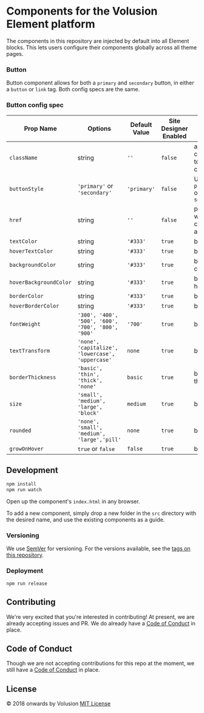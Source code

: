 # Components for the Volusion Element platform

The components in this repository are injected by default into all Element blocks. This lets users
configure their components globally across all theme pages.

### Button
Button component allows for both a `primary` and `secondary` button, in either a `button` or `link` tag. Both config specs are the same. 

### Button config spec

| Prop Name     | Options | Default Value | Site Designer Enabled |  Description |
| ------------- | ------- | ------------- | ------------------------ |  ----------- |
| `className`  | string | `''` | `false` | allows for passing classes to component to extend current classes |
| `buttonStyle`  | `'primary'` or `'secondary'` | `'primary'` | `false` |  Use `primaryButtonStyles` or `secondaryButtonStyles` |
| `href`  | string | `''` | `false` | passing `href` as a prop will cause the component to render as an anchor tag |
| `textColor`  | string | `'#333'` | `true` | button text color |
| `hoverTextColor`  | string | `'#333'` | `true` | button text hover color |
| `backgroundColor`  | string | `'#333'` | `true` | button background color |
| `hoverBackgroundColor`  | string | `'#333'` | `true` | button background hover color |
| `borderColor`  | string | `'#333'` | `true` | button border color |
| `hoverBorderColor`  | string | `'#333'` | `true` | button border color |
| `fontWeight`  | `'300', '400', '500', '600', '700', '800', '900'` | `'700'` | `true` | button font weight |
| `textTransform`  | `'none', 'capitalize', 'lowercase', 'uppercase'` | `none` | `true` | button text transform |
| `borderThickness`  | `'basic', 'thin', 'thick', 'none'` | `basic` | `true` | button border thickness |
| `size`  | `'small', 'medium', 'large', 'block'` | `medium` | `true` | button size |
| `rounded`  | `'none', 'small', 'medium', 'large','pill'` | `none` | `true` | button round corners |
| `growOnHover`  | `true` or `false` | `false` | `true` | button round corners |


## Development

```bash
npm install
npm run watch
```

Open up the component's `index.html` in any browser. 

To add a new component, simply drop a new folder in the `src` directory with the desired name, and use
the existing components as a guide.

### Versioning

We use [SemVer](http://semver.org/) for versioning. For the versions available, see the [tags on this repository](https://github.com/volusion/element-proptypes/tags).

### Deployment

`npm run release`

## Contributing

We're very excited that you're interested in contributing! At present, we are already accepting issues and PR. We do already have a [Code of Conduct](CODE_OF_CONDUCT.md) in place.

## Code of Conduct

Though we are not accepting contributions for this repo at the moment, we still have a [Code of Conduct](./CODE_OF_CONDUCT.md) in place.

## License

&copy; 2018 onwards by Volusion
[MIT License](./LICENSE)

